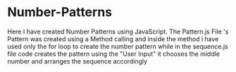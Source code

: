 # Number-Patterns
Here I have created Number Patterns using JavaScript.  The Pattern.js File 's Pattern was created using a Method calling and inside the method i have used only the for loop to create the number pattern while in the sequence.js file   code creates the pattern using the "User Input" it chooses the middle number  and arranges the sequence accordingly

